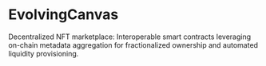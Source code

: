 # EvolvingCanvas
Decentralized NFT marketplace: Interoperable smart contracts leveraging on-chain metadata aggregation for fractionalized ownership and automated liquidity provisioning.
